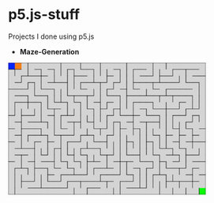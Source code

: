 # p5.js-stuff
Projects I done using p5.js

- **Maze-Generation** 
<img src="/Maze-Generation/maze.jpg" alt="olcft" width="400">
